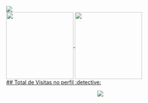 <div>
  <a href="https://www.linkedin.com/in/henriwasd/" target="_blank"><img loading="lazy" src="https://img.shields.io/badge/-LinkedIn-%230077B5?style=for-the-badge&logo=linkedin&logoColor=white" target="_blank"/>
</div>
<div>
  <img align="center" loading="lazy" height="180em" src="https://github-readme-stats.vercel.app/api/top-langs/?username=henriwasd&layout=compact&langs_count=7&theme=tokyonight"/>
  <img align="center" loading="lazy" height="180em" src="https://github-readme-stats.vercel.app/api?username=henriwasd&show_icons=true&theme=tokyonight&include_all_commits=true"/>
</div>
<div>
   ## Total de Visitas no perfil :detective: <br>
 <p align="center"> 
   <img alingn="center" src="https://profile-counter.glitch.me/Larsonkv/count.svg" />
 </p>
</div>
